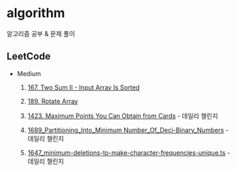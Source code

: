 # algorithm

알고리즘 공부 &amp; 문제 풀이

## LeetCode

- Medium

  1. [167. Two Sum II - Input Array Is Sorted](https://leetcode.com/problems/two-sum-ii-input-array-is-sorted/)

  2. [189. Rotate Array](https://leetcode.com/problems/rotate-array/)

  3. [1423. Maximum Points You Can Obtain from Cards](https://leetcode.com/problems/maximum-points-you-can-obtain-from-cards/) - 데일리 챌린지

  4. [1689_Partitioning_Into_Minimum Number_Of_Deci-Binary_Numbers](https://leetcode.com/problems/partitioning-into-minimum-number-of-deci-binary-numbers/) - 데일리 챌린지

  5. [1647_minimum-deletions-to-make-character-frequencies-unique.ts](https://leetcode.com/problems/minimum-deletions-to-make-character-frequencies-unique/) - 데일리 챌린지

